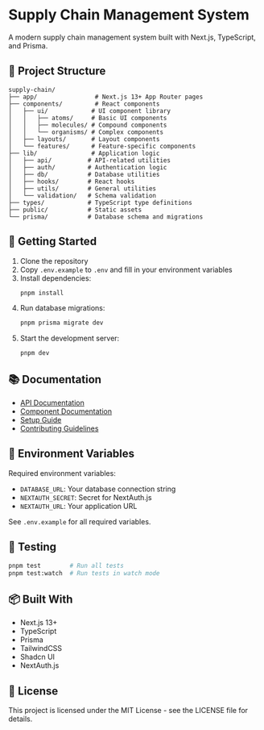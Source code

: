 # Supply Chain Management System

A modern supply chain management system built with Next.js, TypeScript, and Prisma.

## 📁 Project Structure

```
supply-chain/
├── app/                # Next.js 13+ App Router pages
├── components/         # React components
│   ├── ui/            # UI component library
│   │   ├── atoms/     # Basic UI components
│   │   ├── molecules/ # Compound components
│   │   └── organisms/ # Complex components
│   ├── layouts/       # Layout components
│   └── features/      # Feature-specific components
├── lib/               # Application logic
│   ├── api/          # API-related utilities
│   ├── auth/         # Authentication logic
│   ├── db/           # Database utilities
│   ├── hooks/        # React hooks
│   ├── utils/        # General utilities
│   └── validation/   # Schema validation
├── types/            # TypeScript type definitions
├── public/           # Static assets
└── prisma/           # Database schema and migrations
```

## 🚀 Getting Started

1. Clone the repository
2. Copy `.env.example` to `.env` and fill in your environment variables
3. Install dependencies:
   ```bash
   pnpm install
   ```
4. Run database migrations:
   ```bash
   pnpm prisma migrate dev
   ```
5. Start the development server:
   ```bash
   pnpm dev
   ```

## 📚 Documentation

- [API Documentation](./docs/api/README.md)
- [Component Documentation](./docs/components/README.md)
- [Setup Guide](./docs/setup/README.md)
- [Contributing Guidelines](./docs/contributing/CONTRIBUTING.md)

## 🔧 Environment Variables

Required environment variables:

- `DATABASE_URL`: Your database connection string
- `NEXTAUTH_SECRET`: Secret for NextAuth.js
- `NEXTAUTH_URL`: Your application URL

See `.env.example` for all required variables.

## 🧪 Testing

```bash
pnpm test        # Run all tests
pnpm test:watch  # Run tests in watch mode
```

## 📦 Built With

- Next.js 13+
- TypeScript
- Prisma
- TailwindCSS
- Shadcn UI
- NextAuth.js

## 📄 License

This project is licensed under the MIT License - see the LICENSE file for details.
